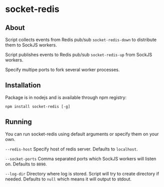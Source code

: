# socket-redis

## About

Script collects events from Redis pub/sub `socket-redis-down` to distribute them to SockJS workers.

Script publishes events to Redis pub/sub `socket-redis-up` from SockJS workers.

Specify multipe ports to fork several worker processes.

## Installation

Package is in nodejs and is available through npm registry:
```
npm install socket-redis [-g]
``` 

## Running

You can run socket-redis using default arguments or specify them on your own. 

`--redis-host` Specify host of redis server. Defaults to `localhost`.

`--socket-ports` Comma separated ports which SockJS workers will listen on. Defaults to `8090`.

`--log-dir` Directory where log is stored. Script will try to create directory if needed. Defaults to `null` which means it will output to stdout.
